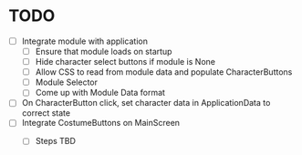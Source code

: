 # TODO

 - [ ] Integrate module with application
    - [ ] Ensure that module loads on startup
    - [ ] Hide character select buttons if module is None
    - [ ] Allow CSS to read from module data and populate CharacterButtons
    - [ ] Module Selector
    - [ ] Come up with Module Data format
 - [ ] On CharacterButton click, set character data in ApplicationData to correct state
 - [ ] Integrate CostumeButtons on MainScreen
    - [ ] Steps TBD

